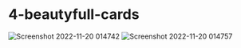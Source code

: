 ﻿# 4-beautyfull-cards
![Screenshot 2022-11-20 014742](https://user-images.githubusercontent.com/111234791/202871081-2fa5f918-9669-42f5-9246-1550dcbc00bb.jpg)
![Screenshot 2022-11-20 014757](https://user-images.githubusercontent.com/111234791/202871083-1d74b042-101d-4ecd-b0e0-4e3dbb51be4f.jpg)
